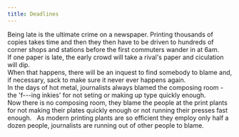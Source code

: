 ```yaml
---
title: Deadlines
---
```


Being late is the ultimate crime on a newspaper. Printing thousands of copies takes time and then they then have to be driven to hundreds of corner shops and stations before the first commuters wander in at 6am.  
If one paper is late, the early crowd will take a rival's paper and ciculation will dip.  
When that happens, there will be an inquest to find somebody to blame and, if necessary, sack to make sure it never ever happens again.  
In the days of hot metal, journalists always blamed the composing room - the 'f---ing inkies' for not seting or making up type quickly enough.  
Now there is no composing room, they blame the people at the print plants for not making their plates quickly enough or not running their presses fast enough.  
As modern printing plants are so efficient they employ only half a dozen people, journalists are running out of other people to blame.